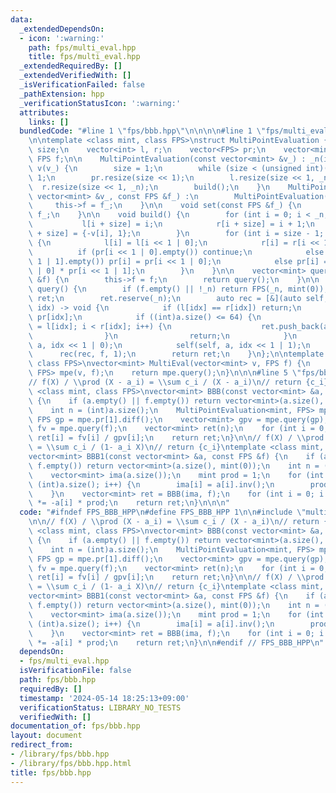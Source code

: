 ```yaml
---
data:
  _extendedDependsOn:
  - icon: ':warning:'
    path: fps/multi_eval.hpp
    title: fps/multi_eval.hpp
  _extendedRequiredBy: []
  _extendedVerifiedWith: []
  _isVerificationFailed: false
  _pathExtension: hpp
  _verificationStatusIcon: ':warning:'
  attributes:
    links: []
  bundledCode: "#line 1 \"fps/bbb.hpp\"\n\n\n\n#line 1 \"fps/multi_eval.hpp\"\n\n\n\
    \n\ntemplate <class mint, class FPS>\nstruct MultiPointEvaluation {\n    int _n,\
    \ size;\n    vector<int> l, r;\n    vector<FPS> pr;\n    vector<mint> v;\n   \
    \ FPS f;\n\n    MultiPointEvaluation(const vector<mint> &v_) : _n(int(v_.size())),\
    \ v(v_) {\n        size = 1;\n        while (size < (unsigned int)(_n)) size <<=\
    \ 1;\n        pr.resize(size << 1);\n        l.resize(size << 1, _n);\n      \
    \  r.resize(size << 1, _n);\n        build();\n    }\n    MultiPointEvaluation(const\
    \ vector<mint> &v_, const FPS &f_) :\n        MultiPointEvaluation(v_) {\n   \
    \     this->f = f_;\n    }\n\n    void set(const FPS &f_) {\n        this->f =\
    \ f_;\n    }\n\n    void build() {\n        for (int i = 0; i < _n; i++) {\n \
    \           l[i + size] = i;\n            r[i + size] = i + 1;\n            pr[i\
    \ + size] = {-v[i], 1};\n        }\n        for (int i = size - 1; i > 0; i--)\
    \ {\n            l[i] = l[i << 1 | 0];\n            r[i] = r[i << 1 | 1];\n  \
    \          if (pr[i << 1 | 0].empty()) continue;\n            else if (pr[i <<\
    \ 1 | 1].empty()) pr[i] = pr[i << 1 | 0];\n            else pr[i] = pr[i << 1\
    \ | 0] * pr[i << 1 | 1];\n        }\n    }\n\n    vector<mint> query(const FPS\
    \ &f) {\n        this->f = f;\n        return query();\n    }\n\n    vector<mint>\
    \ query() {\n        if (f.empty() || !_n) return FPS(_n, mint(0));\n        vector<mint>\
    \ ret;\n        ret.reserve(_n);\n        auto rec = [&](auto self, FPS a, int\
    \ idx) -> void {\n            if (l[idx] == r[idx]) return;\n            a %=\
    \ pr[idx];\n            if ((int)a.size() <= 64) {\n                for (int i\
    \ = l[idx]; i < r[idx]; i++) {\n                    ret.push_back(a.eval(v[i]));\n\
    \                }\n                return;\n            }\n            self(self,\
    \ a, idx << 1 | 0);\n            self(self, a, idx << 1 | 1);\n        };\n  \
    \      rec(rec, f, 1);\n        return ret;\n    }\n};\n\ntemplate <class mint,\
    \ class FPS>\nvector<mint> MultiEval(vector<mint> v, FPS f) {\n    MultiPointEvaluation<mint,\
    \ FPS> mpe(v, f);\n    return mpe.query();\n}\n\n\n#line 5 \"fps/bbb.hpp\"\n\n\
    // f(X) / \\prod (X - a_i) = \\sum c_i / (X - a_i)\n// return {c_i}\ntemplate\
    \ <class mint, class FPS>\nvector<mint> BBB(const vector<mint> &a, const FPS &f)\
    \ {\n    if (a.empty() || f.empty()) return vector<mint>(a.size(), mint(0));\n\
    \    int n = (int)a.size();\n    MultiPointEvaluation<mint, FPS> mpe(a);\n   \
    \ FPS gp = mpe.pr[1].diff();\n    vector<mint> gpv = mpe.query(gp);\n    vector<mint>\
    \ fv = mpe.query(f);\n    vector<mint> ret(n);\n    for (int i = 0; i < n; i++)\
    \ ret[i] = fv[i] / gpv[i];\n    return ret;\n}\n\n// f(X) / \\prod (1 - a_i X)\
    \ = \\sum c_i / (1- a_i X)\n// return {c_i}\ntemplate <class mint, class FPS>\n\
    vector<mint> BBB1(const vector<mint> &a, const FPS &f) {\n    if (a.empty() ||\
    \ f.empty()) return vector<mint>(a.size(), mint(0));\n    int n = (int)a.size();\n\
    \    vector<mint> ima(a.size());\n    mint prod = 1;\n    for (int i = 0; i <\
    \ (int)a.size(); i++) {\n        ima[i] = a[i].inv();\n        prod *= -ima[i];\n\
    \    }\n    vector<mint> ret = BBB(ima, f);\n    for (int i = 0; i < n; i++) ret[i]\
    \ *= -a[i] * prod;\n    return ret;\n}\n\n\n"
  code: "#ifndef FPS_BBB_HPP\n#define FPS_BBB_HPP 1\n\n#include \"multi_eval.hpp\"\
    \n\n// f(X) / \\prod (X - a_i) = \\sum c_i / (X - a_i)\n// return {c_i}\ntemplate\
    \ <class mint, class FPS>\nvector<mint> BBB(const vector<mint> &a, const FPS &f)\
    \ {\n    if (a.empty() || f.empty()) return vector<mint>(a.size(), mint(0));\n\
    \    int n = (int)a.size();\n    MultiPointEvaluation<mint, FPS> mpe(a);\n   \
    \ FPS gp = mpe.pr[1].diff();\n    vector<mint> gpv = mpe.query(gp);\n    vector<mint>\
    \ fv = mpe.query(f);\n    vector<mint> ret(n);\n    for (int i = 0; i < n; i++)\
    \ ret[i] = fv[i] / gpv[i];\n    return ret;\n}\n\n// f(X) / \\prod (1 - a_i X)\
    \ = \\sum c_i / (1- a_i X)\n// return {c_i}\ntemplate <class mint, class FPS>\n\
    vector<mint> BBB1(const vector<mint> &a, const FPS &f) {\n    if (a.empty() ||\
    \ f.empty()) return vector<mint>(a.size(), mint(0));\n    int n = (int)a.size();\n\
    \    vector<mint> ima(a.size());\n    mint prod = 1;\n    for (int i = 0; i <\
    \ (int)a.size(); i++) {\n        ima[i] = a[i].inv();\n        prod *= -ima[i];\n\
    \    }\n    vector<mint> ret = BBB(ima, f);\n    for (int i = 0; i < n; i++) ret[i]\
    \ *= -a[i] * prod;\n    return ret;\n}\n\n#endif // FPS_BBB_HPP\n"
  dependsOn:
  - fps/multi_eval.hpp
  isVerificationFile: false
  path: fps/bbb.hpp
  requiredBy: []
  timestamp: '2024-05-14 18:25:13+09:00'
  verificationStatus: LIBRARY_NO_TESTS
  verifiedWith: []
documentation_of: fps/bbb.hpp
layout: document
redirect_from:
- /library/fps/bbb.hpp
- /library/fps/bbb.hpp.html
title: fps/bbb.hpp
---
```

